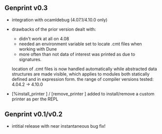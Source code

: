 Genprint v0.3
----------------

- integration with ocamldebug (4.07.1/4.10.0 only)

- drawbacks of the prior version dealt with:
  * didn't work at all on 4.08
  * needed an environment variable set to locate .cmt files when working with Dune
  * more often than not data of interest was printed as <abstr> due to signatures.

  location of .cmt files is now handled automatically while abstracted data structures are made 
  visible, which applies to modules both statically defined and in expression form.
  the range of compiler versions tested: 4.04.2 -> 4.10.0

- [%install_printer <name>] / [remove_printer <name>] added to install/remove a
  custom printer as per the REPL

Genprint v0.1/v0.2
----------------------

- intitial release with near instantaneous bug fix!
